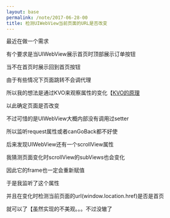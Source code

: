 ```yaml
---
layout: base
permalink: /note/2017-06-28-00
title: 检测UIWebView当前页面的URL是否改变
---
```


最近在做一个需求

有个要求是当UIWebView展示首页时顶部展示订单按钮

当不在首页时展示回到首页按钮

由于有些情况下页面跳转不会调代理

所以我的想法是通过KVO来观察属性的变化【[KVO的原理](http://www.jianshu.com/p/559164d8dddc)

以此确定页面是否改变

不过可惜的是UIWebView大概内部没有调用过setter

所以监听request属性或者canGoBack都不好使

后来发现UIWebView还有一个scrollView属性

我猜测页面变化时scrollView的subViews也会变化

因此它的frame也一定会重新赋值

于是我监听了这个属性

并且在变化时检测当前页面的url(window.location.href)是否是首页

就可以了【虽然实现的不美观。。。不过没辙了